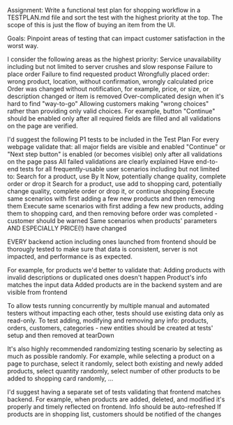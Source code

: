 Assignment:
Write a functional test plan for shopping workflow in a TESTPLAN.md file and sort the test with the highest priority at the top. The scope of this is just the flow of buying an item from the UI.

Goals:
Pinpoint areas of testing that can impact customer satisfaction in the worst way.

I consider the following areas as the highest priority:
    Service unavailability including but not limited to server crushes and slow response
    Failure to place order
    Failure to find requested product
    Wrongfully placed order: wrong product, location, without confirmation, wrongly calculated price
    Order was changed without notification, for example, price, or size, or description changed or item is removed 
    Over-complicated design when it's hard to find "way-to-go"
    Allowing customers making "wrong choices" rather than providing only valid choices.
        For example, button "Continue" should be enabled only after all required fields are filled and all validations on the page are verified.

I'd suggest the following P1 tests to be included in the Test Plan
For every webpage validate that:
    all major fields are visible and enabled
    "Continue" or "Next step button" is enabled (or becomes visible) only after all validations on the page pass
    All failed validations are clearly explained
Have end-to-end tests for all frequently-usable user scenarios including but not limited to:
    Search for a product, use By It Now, potentially change quality, complete order or drop it
    Search for a product, use add to shopping card, potentially change quality, complete order or drop it, or continue shopping
    Execute same scenarios with first adding a few new products and then removing them
    Execute same scenarios with first adding a few new products, adding them to shopping card, and then removing before order was completed - customer should be warned
    Same scenarios when products' parameters AND ESPECIALLY PRICE(!) have changed

EVERY backend action including ones launched from frontend should be thorougly tested
to make sure that data is consistent, server is not impacted, and performance is as expected.

For example, for products we'd better to validate that:
    Adding products with invalid descriptions or duplicated ones doesn't happen
    Product's info matches the input data
    Added products are in the backend system and are visible from frontend

To allow tests running concurrently by multiple manual and automated testers without impacting each other,
tests should use existing data only as read-only. 
To test adding, modifying and removing any info: products, orders, customers, categories - new entities should be created at tests' setup and then removed at tearDown

It's also highly recommended randomizing testing scenario by selecting as much as possible randomly.
For example, while selecting a product on a page to purchase, select it randomly, select both existing and newly added products, select quantity randomly,
select number of other products to be added to shopping card randomly, ...

I'd suggest having a separate set of tests validating that frontend matches backend.
For example, when products are added, deleted, and modified it's properly and timely reflected on frontend.
Info should be auto-refreshed
If products are in shopping list, customers should be notified of the changes 

